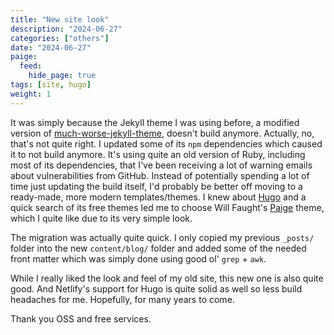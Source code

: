 ```yaml
---
title: "New site look"
description: "2024-06-27"
categories: ["others"]
date: "2024-06-27"
paige:
  feed:
    hide_page: true
tags: [site, hugo]
weight: 1
---
```


It was simply because the Jekyll theme I was using before, a modified version of [much-worse-jekyll-theme](https://github.com/gchauras/much-worse-jekyll-theme), doesn't build anymore. Actually, no, that's not quite right. I updated some of its `npm` dependencies which caused it to not build anymore. It's using quite an old version of Ruby, including most of its dependencies, that I've been receiving a lot of warning emails about vulnerabilities from GitHub. Instead of potentially spending a lot of time just updating the build itself, I'd probably be better off moving to a ready-made, more modern templates/themes. I knew about [Hugo](https://gohugo.io/) and a quick search of its free themes led me to choose Will Faught's [Paige](https://github.com/willfaught/paige) theme, which I quite like due to its very simple look.

The migration was actually quite quick. I only copied my previous `_posts/` folder into the new `content/blog/` folder and added some of the needed front matter which was simply done using good ol' `grep` + `awk`.

While I really liked the look and feel of my old site, this new one is also quite good. And Netlify's support for Hugo is quite solid as well so less build headaches for me. Hopefully, for many years to come.

Thank you OSS and free services.

<br>
